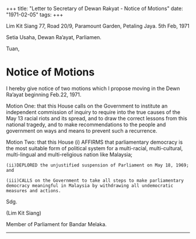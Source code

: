 +++ 
title: "Letter to Secretary of Dewan Rakyat - Notice of Motions"
date: "1971-02-05"
tags:
+++

Lim Kit Siang
77, Road 20/9,
Paramount Garden,
Petaling Jaya. 
5th Feb, 1971

Setia Usaha, 
Dewan Ra’ayat, 
Parliamen.

Tuan,

# Notice of Motions 

I hereby give notice of two motions which I propose moving in the Dewn Ra’ayat beginning Feb.22, 1971.

Motion One: that this House calls on the Government to institute an independent commission of inquiry to require into the true causes of the May 13 racial riots and its spread, and to draw the correct lessons from this national tragedy, and to make recommendations to the people and government on ways and means to prevent such a recurrence.

Motion Two: that this House (i) AFFIRMS that parliamentary democracy is the most suitable form of political system for a multi-racial, multi-cultural, multi-lingual and multi-religious nation like Malaysia;</u>

	(ii)DEPLORED the unjustified suspension of Parliament on May 18, 1969; and 

	(iii)CALLS on the Government to take all steps to make parliamentary democracy meaningful in Malaysia by withdrawing all undemocratic measures and actions.

Sdg.

(Lim Kit Siang)

Member of Parliament for Bandar Melaka.

*****************************************
 
